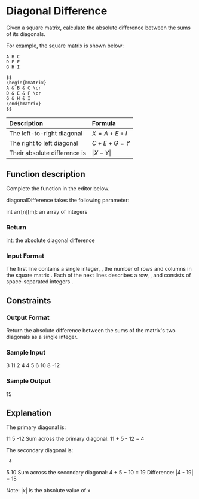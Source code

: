 # Diagonal Difference

Given a square matrix, calculate the absolute difference between the sums of its diagonals.

For example, the square matrix  is shown below:

```
A B C
D E F
G H I
```
```
$$
\begin{bmatrix}
A & B & C \cr
D & E & F \cr
G & H & I
\end{bmatrix}
$$
```


| Description | Formula   |
| :----------- | :------------ |     
| The left-to-right diagonal   | $X = A + E + I$ |
| The right to left diagonal   | $C + E + G = Y$ |
| Their absolute difference is | $\| X - Y \|$ |
  


## Function description

Complete the  function in the editor below.

diagonalDifference takes the following parameter:

int arr[n][m]: an array of integers

### Return

int: the absolute diagonal difference

### Input Format

The first line contains a single integer, , the number of rows and columns in the square matrix .
Each of the next  lines describes a row, , and consists of  space-separated integers .

## Constraints

### Output Format

Return the absolute difference between the sums of the matrix's two diagonals as a single integer.

### Sample Input

3
11 2 4
4 5 6
10 8 -12

### Sample Output

15

## Explanation

The primary diagonal is:

11
   5
     -12
Sum across the primary diagonal: 11 + 5 - 12 = 4

The secondary diagonal is:

     4
   5
10
Sum across the secondary diagonal: 4 + 5 + 10 = 19
Difference: |4 - 19| = 15

Note: |x| is the absolute value of x
